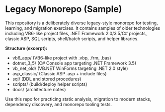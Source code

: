 # Legacy Monorepo (Sample)
This repository is a deliberately diverse legacy-style monorepo for testing, learning, and migration exercises.
It contains samples of older technologies including VB6-like project files, .NET Framework 2.0/3.5/C# projects,
classic ASP, SQL scripts, shell/batch scripts, and helper libraries.

**Structure (excerpt):**
- vb6_app/                (VB6-like project with .vbp, .frm, .bas)
- dotnet_3_5/             (C# Console app targeting .NET Framework 3.5)
- vb_net_old/             (VB.NET WinForms targeting .NET 2.0 style)
- asp_classic/            (Classic ASP .asp + include files)
- sql/                    (DDL and stored procedures)
- scripts/                (build/deploy helper scripts)
- docs/                   (architecture notes)

Use this repo for practicing static analysis, migration to modern stacks, dependency discovery, and monorepo tooling tests.

